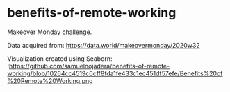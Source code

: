 # benefits-of-remote-working

Makeover Monday challenge.

Data acquired from:
https://data.world/makeovermonday/2020w32


Visualization created using Seaborn:
!https://github.com/samuelnojadera/benefits-of-remote-working/blob/10264cc4519c6cff8fda1fe433c1ec451df57efe/Benefits%20of%20Remote%20Working.png
